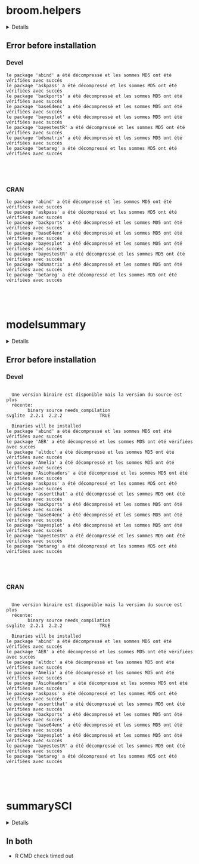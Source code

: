 # broom.helpers

<details>

* Version: 
* GitHub: https://github.com/larmarange/labelled
* Source code: NA
* Number of recursive dependencies: 0

</details>

## Error before installation

### Devel

```
le package 'abind' a été décompressé et les sommes MD5 ont été vérifiées avec succés
le package 'askpass' a été décompressé et les sommes MD5 ont été vérifiées avec succés
le package 'backports' a été décompressé et les sommes MD5 ont été vérifiées avec succés
le package 'base64enc' a été décompressé et les sommes MD5 ont été vérifiées avec succés
le package 'bayesplot' a été décompressé et les sommes MD5 ont été vérifiées avec succés
le package 'bayestestR' a été décompressé et les sommes MD5 ont été vérifiées avec succés
le package 'bdsmatrix' a été décompressé et les sommes MD5 ont été vérifiées avec succés
le package 'betareg' a été décompressé et les sommes MD5 ont été vérifiées avec succés





```
### CRAN

```
le package 'abind' a été décompressé et les sommes MD5 ont été vérifiées avec succés
le package 'askpass' a été décompressé et les sommes MD5 ont été vérifiées avec succés
le package 'backports' a été décompressé et les sommes MD5 ont été vérifiées avec succés
le package 'base64enc' a été décompressé et les sommes MD5 ont été vérifiées avec succés
le package 'bayesplot' a été décompressé et les sommes MD5 ont été vérifiées avec succés
le package 'bayestestR' a été décompressé et les sommes MD5 ont été vérifiées avec succés
le package 'bdsmatrix' a été décompressé et les sommes MD5 ont été vérifiées avec succés
le package 'betareg' a été décompressé et les sommes MD5 ont été vérifiées avec succés





```
# modelsummary

<details>

* Version: 
* GitHub: https://github.com/larmarange/labelled
* Source code: NA
* Number of recursive dependencies: 0

</details>

## Error before installation

### Devel

```

  Une version binaire est disponible mais la version du source est plus
  récente:
        binary source needs_compilation
svglite  2.2.1  2.2.2              TRUE

  Binaries will be installed
le package 'abind' a été décompressé et les sommes MD5 ont été vérifiées avec succés
le package 'AER' a été décompressé et les sommes MD5 ont été vérifiées avec succés
le package 'altdoc' a été décompressé et les sommes MD5 ont été vérifiées avec succés
le package 'Amelia' a été décompressé et les sommes MD5 ont été vérifiées avec succés
le package 'AsioHeaders' a été décompressé et les sommes MD5 ont été vérifiées avec succés
le package 'askpass' a été décompressé et les sommes MD5 ont été vérifiées avec succés
le package 'assertthat' a été décompressé et les sommes MD5 ont été vérifiées avec succés
le package 'backports' a été décompressé et les sommes MD5 ont été vérifiées avec succés
le package 'base64enc' a été décompressé et les sommes MD5 ont été vérifiées avec succés
le package 'bayesplot' a été décompressé et les sommes MD5 ont été vérifiées avec succés
le package 'bayestestR' a été décompressé et les sommes MD5 ont été vérifiées avec succés
le package 'betareg' a été décompressé et les sommes MD5 ont été vérifiées avec succés





```
### CRAN

```

  Une version binaire est disponible mais la version du source est plus
  récente:
        binary source needs_compilation
svglite  2.2.1  2.2.2              TRUE

  Binaries will be installed
le package 'abind' a été décompressé et les sommes MD5 ont été vérifiées avec succés
le package 'AER' a été décompressé et les sommes MD5 ont été vérifiées avec succés
le package 'altdoc' a été décompressé et les sommes MD5 ont été vérifiées avec succés
le package 'Amelia' a été décompressé et les sommes MD5 ont été vérifiées avec succés
le package 'AsioHeaders' a été décompressé et les sommes MD5 ont été vérifiées avec succés
le package 'askpass' a été décompressé et les sommes MD5 ont été vérifiées avec succés
le package 'assertthat' a été décompressé et les sommes MD5 ont été vérifiées avec succés
le package 'backports' a été décompressé et les sommes MD5 ont été vérifiées avec succés
le package 'base64enc' a été décompressé et les sommes MD5 ont été vérifiées avec succés
le package 'bayesplot' a été décompressé et les sommes MD5 ont été vérifiées avec succés
le package 'bayestestR' a été décompressé et les sommes MD5 ont été vérifiées avec succés
le package 'betareg' a été décompressé et les sommes MD5 ont été vérifiées avec succés





```
# summarySCI

<details>

* Version: 0.1.1
* GitHub: https://github.com/SAKK-Statistics/summarySCI
* Source code: https://github.com/cran/summarySCI
* Date/Publication: 2025-10-15 20:00:02 UTC
* Number of recursive dependencies: 135

Run `revdepcheck::revdep_details(, "summarySCI")` for more info

</details>

## In both

*   R CMD check timed out
    

